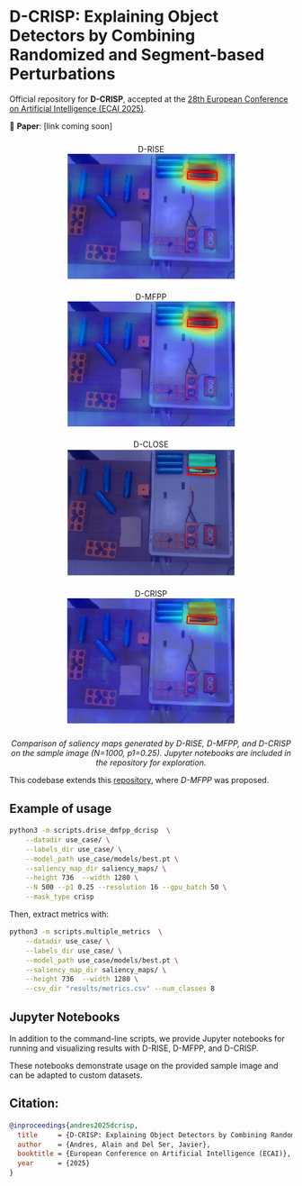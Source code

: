 # D-CRISP: Explaining Object Detectors by Combining Randomized and Segment-based Perturbations

Official repository for **D-CRISP**, accepted at the [28th European Conference on Artificial Intelligence (ECAI 2025)](https://ecai2025.org/).  

📄 **Paper**: [link coming soon]  


<div align="center">

  <figure style="display:inline-block; text-align:center; margin:10px;">
    <figcaption>D-RISE</figcaption>
    <img src="imgs_readme/d-rise.png" alt="D-RISE" width="300"/>
  </figure>

  <figure style="display:inline-block; text-align:center; margin:10px;">
    <figcaption>D-MFPP</figcaption>
    <img src="imgs_readme/d-rise.png" alt="D-MFPP" width="300"/>
  </figure>

  <figure style="display:inline-block; text-align:center; margin:10px;">
    <figcaption>D-CLOSE</figcaption>
    <img src="imgs_readme/d-close.png" alt="D-MFPP" width="300"/>
  </figure>

  <figure style="display:inline-block; text-align:center; margin:10px;">
    <figcaption>D-CRISP</figcaption>
    <img src="imgs_readme/d-crisp.png" alt="D-CRISP" width="300"/>
  </figure>

  <em>Comparison of saliency maps generated by D-RISE, D-MFPP, and D-CRISP on the sample image (N=1000, p1=0.25). 
  Jupyter notebooks are included in the repository for exploration.</em>

</div>

This codebase extends this [repository](https://github.com/aklein1995/drise_dmfpp_ddeletion), where *D-MFPP* was proposed.

## Example of usage

```bash
python3 -m scripts.drise_dmfpp_dcrisp  \
    --datadir use_case/ \
    --labels_dir use_case/ \
    --model_path use_case/models/best.pt \
    --saliency_map_dir saliency_maps/ \
    --height 736  --width 1280 \
    --N 500 --p1 0.25 --resolution 16 --gpu_batch 50 \
    --mask_type crisp
```

Then, extract metrics with:

```bash
python3 -m scripts.multiple_metrics  \
    --datadir use_case/ \
    --labels_dir use_case/ \
    --model_path use_case/models/best.pt \
    --saliency_map_dir saliency_maps/ \
    --height 736  --width 1280 \
    --csv_dir "results/metrics.csv" --num_classes 8
```

## Jupyter Notebooks
In addition to the command-line scripts, we provide Jupyter notebooks for running and visualizing results with D-RISE, D-MFPP, and D-CRISP.

These notebooks demonstrate usage on the provided sample image and can be adapted to custom datasets.

## Citation:
```bibtex
@inproceedings{andres2025dcrisp,
  title     = {D-CRISP: Explaining Object Detectors by Combining Randomized and Segment-based Perturbations},
  author    = {Andres, Alain and Del Ser, Javier},
  booktitle = {European Conference on Artificial Intelligence (ECAI)},
  year      = {2025}
}